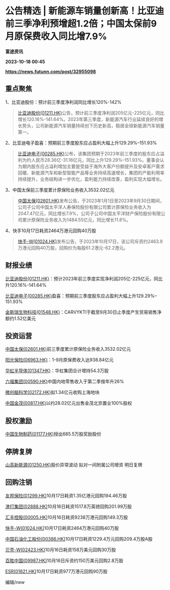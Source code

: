 # 公告精选 | 新能源车销量创新高！比亚迪前三季净利预增超1.2倍；中国太保前9月原保费收入同比增7.9%
**富途资讯**

**2023-10-18 00:45**

**https://news.futunn.com/post/32955098**

重点聚焦
----

1、比亚迪股份：预计前三季度净利润同比增长120%-142%

> [比亚迪股份(01211.HK)](https://www.futunn.com/quote/stock?m=hk&code=01211)公告，预计前三季度净利润205亿元-225亿元，同比增长120.16%-141.64%。2023年第三季度，新能源汽车行业延续良好的增长势头，公司新能源汽车销量持续创下历史新高，稳居全球新能源汽车销量第一。

2、比亚迪电子盈喜：预期前三季度股东应占盈利大幅上升129.29%–151.93%

> [比亚迪电子(00285.HK)](https://www.futunn.com/quote/stock?m=hk&code=00285)公布，该集团预期于2023年前三季度的股东应占溢利为约人民币28.36亿-31.16亿元，同比上升129.29%–151.93%。董事会认为期内股东应占溢利增加主要是受益于海外大客户份额提升及安卓客户需求回暖、新能源汽车和新型智能产品等业务持续高速增长，集团的产能利用率持续提升，业务结构进一步优化，盈利能力持续改善，盈利实现大幅增长。

3、中国太保前三季度累计原保险业务收入3532.02亿元

> [中国太保(02601.HK)](https://www.futunn.com/quote/stock?m=hk&code=02601)发布公告，于2023年1月1日至2023年9月30日期间，公司子公司中国太平洋人寿保险股份有限公司累计原保险业务收入为2047.47亿元，同比增长7.9%，公司子公司中国太平洋财产保险股份有限公司累计原保险业务收入为1484.55亿元，同比增长11.8%。

4、快手10月17日耗资2464万港元回购40万股

> [快手-W(01024.HK)](https://www.futunn.com/quote/stock?m=hk&code=01024)发布公告，于2023年10月17日，该公司斥资约2463.9万港元回购40万股，回购价为每股61.2港元-62.2港元。

财报业绩
----

[比亚迪股份(01211.HK)](https://www.futunn.com/quote/stock?m=hk&code=01211)：预计2023年前三季度实现净利润205亿-225亿元，同比升120.16%-141.64%

[比亚迪电子(00285.HK)](https://www.futunn.com/quote/stock?m=hk&code=00285)盈喜：预期前三季度股东应占盈利大幅上升129.29%–151.93%

[金斯瑞生物科技(01548.HK)](https://www.futunn.com/quote/stock?m=hk&code=01548)：CARVYKTI于截至9月30日止季度产生贸易销售净额约1.52亿美元

投资运营
----

[中国太保(02601.HK)](https://www.futunn.com/quote/stock?m=hk&code=02601)前三季度累计原保险业务收入3532.02亿元

[阳光保险(06963.HK)](https://www.futunn.com/quote/stock?m=hk&code=06963)：1-9月原保费收入达938.84亿元

[华虹半导体(01347.HK)](https://www.futunn.com/quote/stock?m=hk&code=01347)：华虹集团合计增持54.3万股

[六福集团(00590.HK)](https://www.futunn.com/quote/stock?m=hk&code=00590)中国内地零售收入于第二季按年升26%

[微创脑科学(02172.HK)](https://www.futunn.com/quote/stock?m=hk&code=02172)拟1.34亿元收购上海地块

[中国金茂(00817.HK)](https://www.futunn.com/quote/stock?m=hk&code=00817)以约28.02亿元出售金茂北京置业100%股权

股权激励
----

[中国生物制药(01177.HK)](https://www.futunn.com/quote/stock?m=hk&code=01177)授出685.5万股奖励股份

停牌复牌
----

[山高新能源(01250.HK)](https://www.futunn.com/quote/stock?m=hk&code=01250)股价异常波动 拟对一间附属公司增资 明日复牌

回购注销
----

[友邦保险(01299.HK)](https://www.futunn.com/quote/stock?m=hk&code=01299)10月17日耗资1.35亿港元回购194.46万股

[渣打集团(02888.HK)](https://www.futunn.com/quote/stock?m=hk&code=02888)10月16日耗资1517.8万英镑回购201.99万股

[汇丰控股(00005.HK)](https://www.futunn.com/quote/stock?m=hk&code=00005)10月16日耗资9238万港元回购149.3万股

[快手-W(01024.HK)](https://www.futunn.com/quote/stock?m=hk&code=01024)10月17日耗资2464万港元回购40万股

[中国石油化工股份(00386.HK)](https://www.futunn.com/quote/stock?m=hk&code=00386)10月17日耗资1229.4万元回购209.4万股A股

[贝壳-W(02423.HK)](https://www.futunn.com/quote/stock?m=hk&code=02423)10月16日耗资158万美元回购30万股

[百胜中国(09987.HK)](https://www.futunn.com/quote/stock?m=hk&code=09987)10月16日斥资约150万美元回购2.8万股

[ESR(01821.HK)](https://www.futunn.com/quote/stock?m=hk&code=01821)10月17日耗资977万港元回购90万股

编辑/new